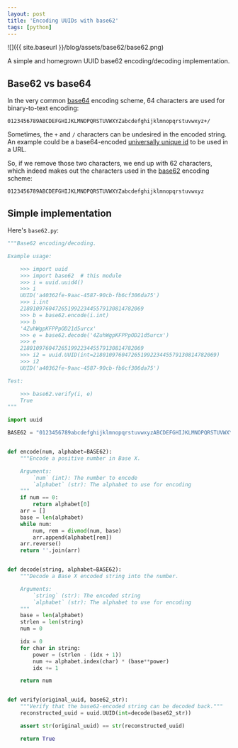 ```yaml
---
layout: post
title: 'Encoding UUIDs with base62'
tags: [python]
---
```


![]({{ site.baseurl }}/blog/assets/base62/base62.png)

A simple and homegrown UUID base62 encoding/decoding implementation.

<!--more-->

## Base62 vs base64

In the very common [base64](https://en.wikipedia.org/wiki/Base64) encoding scheme, 64 characters are used for binary-to-text encoding:

```text
0123456789ABCDEFGHIJKLMNOPQRSTUVWXYZabcdefghijklmnopqrstuvwxyz+/
```

Sometimes, the `+` and `/` characters can be undesired in the encoded string. An example could be a base64-encoded [universally unique id](https://en.wikipedia.org/wiki/Universally_unique_identifier) to be used in a URL.

So, if we remove those two characters, we end up with 62 characters, which indeed makes out the characters used in the [base62](https://en.wikipedia.org/wiki/Base62) encoding scheme:

```text
0123456789ABCDEFGHIJKLMNOPQRSTUVWXYZabcdefghijklmnopqrstuvwxyz
```

## Simple implementation

Here's `base62.py`:

```python
"""Base62 encoding/decoding.

Example usage:

    >>> import uuid
    >>> import base62  # this module
    >>> i = uuid.uuid4()
    >>> i
    UUID('a40362fe-9aac-4587-90cb-fb6cf306da75')
    >>> i.int
    218010976047265199223445579130814782069
    >>> b = base62.encode(i.int)
    >>> b
    '4ZuhWgpKFPPpOD21d5urcx'
    >>> e = base62.decode('4ZuhWgpKFPPpOD21d5urcx')
    >>> e
    218010976047265199223445579130814782069
    >>> i2 = uuid.UUID(int=218010976047265199223445579130814782069)
    >>> i2
    UUID('a40362fe-9aac-4587-90cb-fb6cf306da75')

Test:

    >>> base62.verify(i, e)
    True
"""

import uuid

BASE62 = "0123456789abcdefghijklmnopqrstuvwxyzABCDEFGHIJKLMNOPQRSTUVWXYZ"


def encode(num, alphabet=BASE62):
    """Encode a positive number in Base X.

    Arguments:
        `num` (int): The number to encode
        `alphabet` (str): The alphabet to use for encoding
    """
    if num == 0:
        return alphabet[0]
    arr = []
    base = len(alphabet)
    while num:
        num, rem = divmod(num, base)
        arr.append(alphabet[rem])
    arr.reverse()
    return ''.join(arr)


def decode(string, alphabet=BASE62):
    """Decode a Base X encoded string into the number.

    Arguments:
        `string` (str): The encoded string
        `alphabet` (str): The alphabet to use for encoding
    """
    base = len(alphabet)
    strlen = len(string)
    num = 0

    idx = 0
    for char in string:
        power = (strlen - (idx + 1))
        num += alphabet.index(char) * (base**power)
        idx += 1

    return num


def verify(original_uuid, base62_str):
    """Verify that the base62-encoded string can be decoded back."""
    reconstructed_uuid = uuid.UUID(int=decode(base62_str))

    assert str(original_uuid) == str(reconstructed_uuid)

    return True
```
